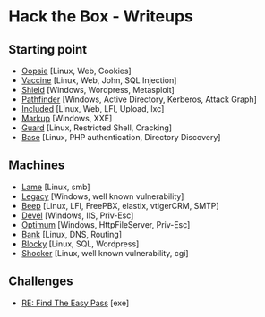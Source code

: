 # Hack the Box - Writeups

## Starting point

- [Oopsie](Oopsie) [Linux, Web, Cookies]
- [Vaccine](Vaccine) [Linux, Web, John, SQL Injection]
- [Shield](Shield) [Windows, Wordpress, Metasploit]
- [Pathfinder](Pathfinder) [Windows, Active Directory, Kerberos, Attack Graph]
-  [Included](Included) [Linux, Web, LFI, Upload, lxc]
- [Markup](Markup) [Windows, XXE]
- [Guard](Guard) [Linux, Restricted Shell, Cracking]
- [Base](Base) [Linux, PHP authentication, Directory Discovery]

## Machines

- [Lame](Lame) [Linux, smb]
- [Legacy](Legacy) [Windows, well known vulnerability]
- [Beep](Beep) [Linux, LFI, FreePBX, elastix, vtigerCRM, SMTP]
- [Devel](Devel) [Windows, IIS, Priv-Esc]
- [Optimum](Optimum) [Windows, HttpFileServer, Priv-Esc]
- [Bank](Bank) [Linux, DNS, Routing]
- [Blocky](Blocky) [Linux, SQL, Wordpress]
- [Shocker](Shocker) [Linux, well known vulnerability, cgi]
  
## Challenges

- [RE: Find The Easy Pass](FindTheEasyPass) [exe]
